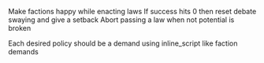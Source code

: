 Make factions happy while enacting laws
If success hits 0 then reset debate swaying and give a setback
Abort passing a law when not potential is broken

Each desired policy should be a demand using inline_script like faction demands